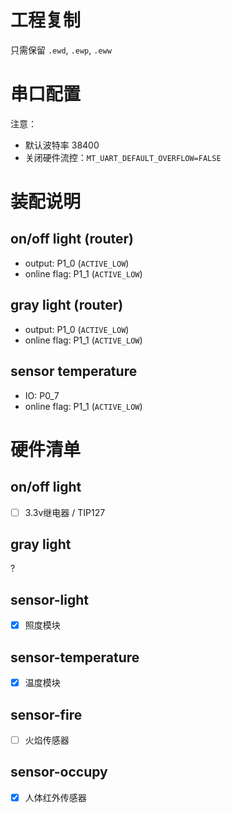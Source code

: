 # 工程复制

只需保留 `.ewd`, `.ewp`, `.eww`

# 串口配置

注意：

- 默认波特率 38400
- 关闭硬件流控：`MT_UART_DEFAULT_OVERFLOW=FALSE`

# 装配说明

## on/off light (router)

- output: P1_0 (`ACTIVE_LOW`)
- online flag: P1_1 (`ACTIVE_LOW`)

## gray light (router)

- output: P1_0 (`ACTIVE_LOW`)
- online flag: P1_1 (`ACTIVE_LOW`)

## sensor temperature

- IO: P0_7
- online flag: P1_1 (`ACTIVE_LOW`)

# 硬件清单

## on/off light

- [ ] 3.3v继电器 / TIP127

## gray light

?

## sensor-light

- [x] 照度模块

## sensor-temperature

- [x] 温度模块

## sensor-fire

- [ ] 火焰传感器

## sensor-occupy

- [x] 人体红外传感器
